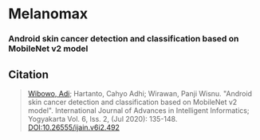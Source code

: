 # Melanomax 
### Android skin cancer detection and classification based on MobileNet v2 model

Citation
--------
> [Wibowo, Adi](https://scholar.google.com/citations?user=TLJvwCsAAAAJ&hl=id); Hartanto, Cahyo Adhi; Wirawan, Panji Wisnu. "Android skin cancer detection and classification based on MobileNet v2 model". International Journal of Advances in Intelligent Informatics; Yogyakarta Vol. 6, Iss. 2,  (Jul 2020): 135-148. [DOI:10.26555/ijain.v6i2.492](DOI:10.26555/ijain.v6i2.492)
